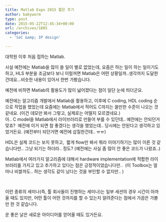 ```yaml
---
title: Matlab Expo 2015 짧은 후기
author: babyworm
type: post
date: 2015-05-22T12:45:34+00:00
url: /archives/1885
categories:
  - 'SoC &amp; IP design'

---
```

대학원 이후 처음 접하는 Matlab.

사실 예전에는 Matlab을 많이 쓸 일이 별로 없었는데, 요즘은 하는 일이 하는 일이기도 하고, HLS 부분을 조금보다 보니 이럴꺼면 Matlab은 어떤 상황일까..생각까지 도달한 건데요&#8230;비슷한 내용이 있어서 한번 가봤습니다.

예전에 비하면 Matlab의 활용도가 많이 넓어졌다는 점이 일단 눈에 띄더군요.

예전에는 알고리즘 개발에서 Matlab을 활용하고, 이후에 C coding, HDL coding 순으로 작업을 했었는데 요즘에는 Matlab에서 적어도 C까지는 쓸만한 수준이 나오는 것 같네요. (이건 데모만 봐서 그렇고, 실제로는 어떨지 모르겠네요.)  
아.. C model을 Matlab에서 라이브러리로 만들어 부를 수 있던데.. 예전에는 안되던거 맞죠?  예전에 이거 되면 참 좋겠다는 생각을 했었는데.. 당시에는 안된다고 생각하고 있었거든요. (예전부터 되던거면 예전에 삽질한건데.. ㅠㅠ)

HDL은 실제 코드는 보지 못하고,  짧게 flow만 봐서 뭐라 이야기하기는 많이 이른 것 같습니다만.. 그냥 되기는 하더라.. 정도? (예전에는 사실 좀 많이 안 좋은 코드가 나왔죠..)

Matlab에서 여러가지 알고리즘에 대해서 hardware implementation에 적합한 라이브러리를 가지고 있고 추가하고 있다는 점은 긍정적이었습니다만..  (이 Toolbox는 얼마나 비쌀까도.. 하는 생각도 같이 났다는 것을 부인할 수 없지만.. )

&nbsp;

이런 종류의 세미나(즉, 툴 회사들이 진행하는 세미나)는 일부 세션의 경우 시간이 아까울 때도 있지만, 어떤 툴이 어떤 것까지를 할 수 있는지 알려준다는 점에서 가끔은 가볼만 한 것 같습니다.

운 좋은 날은 새로운 아이디어를 얻어올 때도 있거든요.